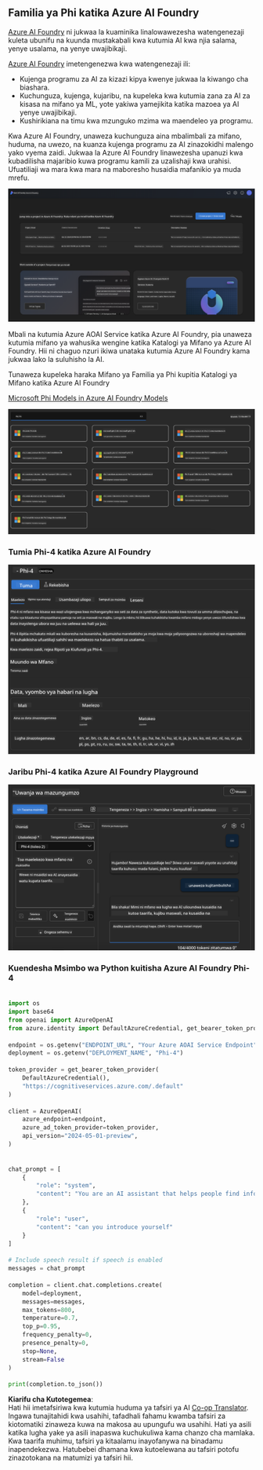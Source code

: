 <!--
CO_OP_TRANSLATOR_METADATA:
{
  "original_hash": "3ae21dc5554e888defbe57946ee995ee",
  "translation_date": "2025-07-16T19:10:44+00:00",
  "source_file": "md/01.Introduction/02/03.AzureAIFoundry.md",
  "language_code": "sw"
}
-->
## Familia ya Phi katika Azure AI Foundry

[Azure AI Foundry](https://ai.azure.com) ni jukwaa la kuaminika linalowawezesha watengenezaji kuleta ubunifu na kuunda mustakabali kwa kutumia AI kwa njia salama, yenye usalama, na yenye uwajibikaji.

[Azure AI Foundry](https://ai.azure.com) imetengenezwa kwa watengenezaji ili:

- Kujenga programu za AI za kizazi kipya kwenye jukwaa la kiwango cha biashara.
- Kuchunguza, kujenga, kujaribu, na kupeleka kwa kutumia zana za AI za kisasa na mifano ya ML, yote yakiwa yamejikita katika mazoea ya AI yenye uwajibikaji.
- Kushirikiana na timu kwa mzunguko mzima wa maendeleo ya programu.

Kwa Azure AI Foundry, unaweza kuchunguza aina mbalimbali za mifano, huduma, na uwezo, na kuanza kujenga programu za AI zinazokidhi malengo yako vyema zaidi. Jukwaa la Azure AI Foundry linawezesha upanuzi kwa kubadilisha majaribio kuwa programu kamili za uzalishaji kwa urahisi. Ufuatiliaji wa mara kwa mara na maboresho husaidia mafanikio ya muda mrefu.

![portal](../../../../../translated_images/AIFoundryPorral.6b1094b101dd499e32f2b018f2dabab4b287dc776bd01f41853404af0d6faf30.sw.png)

Mbali na kutumia Azure AOAI Service katika Azure AI Foundry, pia unaweza kutumia mifano ya wahusika wengine katika Katalogi ya Mifano ya Azure AI Foundry. Hii ni chaguo nzuri ikiwa unataka kutumia Azure AI Foundry kama jukwaa lako la suluhisho la AI.

Tunaweza kupeleka haraka Mifano ya Familia ya Phi kupitia Katalogi ya Mifano katika Azure AI Foundry

[Microsoft Phi Models in Azure AI Foundry Models](https://ai.azure.com/explore/models/?selectedCollection=phi)

![ModelCatalog](../../../../../translated_images/AIFoundryModelCatalog.3923945fa7be5b5f080fff2eb8b74369dd7459803eac5963ca145d01adbbc94c.sw.png)

### **Tumia Phi-4 katika Azure AI Foundry**

![Phi4](../../../../../translated_images/AIFoundryPhi4.eece9ddb0d817a033c3466b60b8d59aec1fbc4c2ea521c039e3f378d747ed6b6.sw.png)

### **Jaribu Phi-4 katika Azure AI Foundry Playground**

![Playground](../../../../../translated_images/AIFoundryPlayground.193b81a9e472c5d1bbbab46dce575decb6577f7e306a022bc785a72bbffccca1.sw.png)

### **Kuendesha Msimbo wa Python kuitisha Azure AI Foundry Phi-4**

```python

import os  
import base64
from openai import AzureOpenAI  
from azure.identity import DefaultAzureCredential, get_bearer_token_provider  
        
endpoint = os.getenv("ENDPOINT_URL", "Your Azure AOAI Service Endpoint")  
deployment = os.getenv("DEPLOYMENT_NAME", "Phi-4")  
      
token_provider = get_bearer_token_provider(  
    DefaultAzureCredential(),  
    "https://cognitiveservices.azure.com/.default"  
)  
  
client = AzureOpenAI(  
    azure_endpoint=endpoint,  
    azure_ad_token_provider=token_provider,  
    api_version="2024-05-01-preview",  
)  
  

chat_prompt = [
    {
        "role": "system",
        "content": "You are an AI assistant that helps people find information."
    },
    {
        "role": "user",
        "content": "can you introduce yourself"
    }
] 
    
# Include speech result if speech is enabled  
messages = chat_prompt 

completion = client.chat.completions.create(  
    model=deployment,  
    messages=messages,
    max_tokens=800,  
    temperature=0.7,  
    top_p=0.95,  
    frequency_penalty=0,  
    presence_penalty=0,
    stop=None,  
    stream=False  
)  
  
print(completion.to_json())  

```

**Kiarifu cha Kutotegemea**:  
Hati hii imetafsiriwa kwa kutumia huduma ya tafsiri ya AI [Co-op Translator](https://github.com/Azure/co-op-translator). Ingawa tunajitahidi kwa usahihi, tafadhali fahamu kwamba tafsiri za kiotomatiki zinaweza kuwa na makosa au upungufu wa usahihi. Hati ya asili katika lugha yake ya asili inapaswa kuchukuliwa kama chanzo cha mamlaka. Kwa taarifa muhimu, tafsiri ya kitaalamu inayofanywa na binadamu inapendekezwa. Hatubebei dhamana kwa kutoelewana au tafsiri potofu zinazotokana na matumizi ya tafsiri hii.
